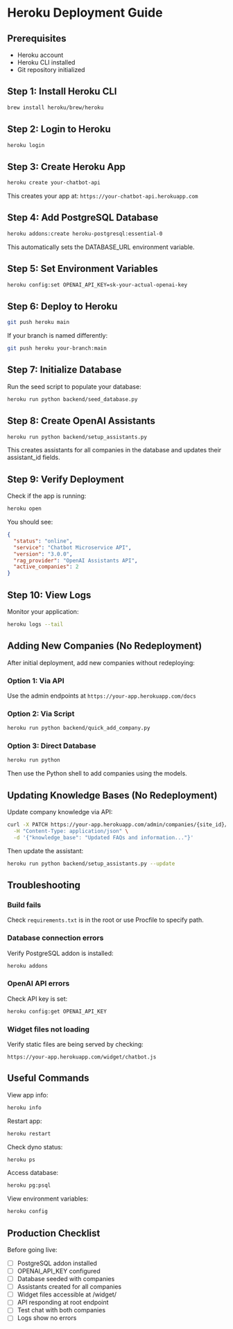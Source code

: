 # Heroku Deployment Guide

## Prerequisites
- Heroku account
- Heroku CLI installed
- Git repository initialized

## Step 1: Install Heroku CLI
```bash
brew install heroku/brew/heroku
```

## Step 2: Login to Heroku
```bash
heroku login
```

## Step 3: Create Heroku App
```bash
heroku create your-chatbot-api
```

This creates your app at: `https://your-chatbot-api.herokuapp.com`

## Step 4: Add PostgreSQL Database
```bash
heroku addons:create heroku-postgresql:essential-0
```

This automatically sets the DATABASE_URL environment variable.

## Step 5: Set Environment Variables
```bash
heroku config:set OPENAI_API_KEY=sk-your-actual-openai-key
```

## Step 6: Deploy to Heroku
```bash
git push heroku main
```

If your branch is named differently:
```bash
git push heroku your-branch:main
```

## Step 7: Initialize Database
Run the seed script to populate your database:
```bash
heroku run python backend/seed_database.py
```

## Step 8: Create OpenAI Assistants
```bash
heroku run python backend/setup_assistants.py
```

This creates assistants for all companies in the database and updates their assistant_id fields.

## Step 9: Verify Deployment
Check if the app is running:
```bash
heroku open
```

You should see:
```json
{
  "status": "online",
  "service": "Chatbot Microservice API",
  "version": "3.0.0",
  "rag_provider": "OpenAI Assistants API",
  "active_companies": 2
}
```

## Step 10: View Logs
Monitor your application:
```bash
heroku logs --tail
```

## Adding New Companies (No Redeployment)

After initial deployment, add new companies without redeploying:

### Option 1: Via API
Use the admin endpoints at `https://your-app.herokuapp.com/docs`

### Option 2: Via Script
```bash
heroku run python backend/quick_add_company.py
```

### Option 3: Direct Database
```bash
heroku run python
```
Then use the Python shell to add companies using the models.

## Updating Knowledge Bases (No Redeployment)

Update company knowledge via API:
```bash
curl -X PATCH https://your-app.herokuapp.com/admin/companies/{site_id}/knowledge \
  -H "Content-Type: application/json" \
  -d '{"knowledge_base": "Updated FAQs and information..."}'
```

Then update the assistant:
```bash
heroku run python backend/setup_assistants.py --update
```

## Troubleshooting

### Build fails
Check `requirements.txt` is in the root or use Procfile to specify path.

### Database connection errors
Verify PostgreSQL addon is installed:
```bash
heroku addons
```

### OpenAI API errors
Check API key is set:
```bash
heroku config:get OPENAI_API_KEY
```

### Widget files not loading
Verify static files are being served by checking:
```
https://your-app.herokuapp.com/widget/chatbot.js
```

## Useful Commands

View app info:
```bash
heroku info
```

Restart app:
```bash
heroku restart
```

Check dyno status:
```bash
heroku ps
```

Access database:
```bash
heroku pg:psql
```

View environment variables:
```bash
heroku config
```

## Production Checklist

Before going live:
- [ ] PostgreSQL addon installed
- [ ] OPENAI_API_KEY configured
- [ ] Database seeded with companies
- [ ] Assistants created for all companies
- [ ] Widget files accessible at /widget/
- [ ] API responding at root endpoint
- [ ] Test chat with both companies
- [ ] Logs show no errors
